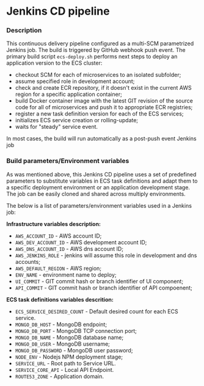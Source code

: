 Jenkins CD  pipeline
=================

### Description

This continuous delivery pipeline configured as a multi-SCM parametrized Jenkins job. The build is triggered by GitHub webhook push event. The primary build script `ecs-deploy.sh` performs next steps to deploy an application version to the ECS cluster:
- checkout SCM for each of microservices to an isolated subfolder;
- assume specified role in development account;
- check and create ECR repository, if it doesn't exist in the current AWS region for a specific application container;
- build Docker container image with the latest GIT revision of the source code for all of microservices and push it to appropriate ECR registries;
- register a new task definition version for each of the ECS services;
- initializes ECS service creation or rolling-update;
- waits for "steady" service event.

In most cases, the build will run automatically as a post-push event Jenkins job

### Build parameters/Environment variables

As was mentioned above, this Jenkins CD pipeline uses a set of predefined parameters to substitute variables in ECS task definitions and adapt them to a specific deployment environment or an application development stage. The job can be easily cloned and shared across multiply environments.  


The below is a list of parameters/environment variables used in a Jenkins job:

**Infrastructure variables description:**

- `AWS_ACCOUNT_ID` - AWS account ID;
- `AWS_DEV_ACCOUNT_ID` - AWS development account ID;
- `AWS_DNS_ACCOUNT_ID` - AWS dns account ID;
- `AWS_JENKINS_ROLE` - jenkins will assume this role in development and dns accounts;
- `AWS_DEFAULT_REGION` - AWS region;
- `ENV_NAME` - environment name to deploy;
- `UI_COMMIT` - GIT commit hash or branch identifier of UI component;
- `API_COMMIT` - GIT commit hash or branch identifier of API compoenent;

**ECS task definitions variables descrition:**

- `ECS_SERVICE_DESIRED_COUNT` - Default desired count for each ECS service.
- `MONGO_DB_HOST` - MongoDB endpoint;
- `MONGO_DB_PORT` - MongoDB TCP connection port;
- `MONGO_DB_NAME` - MongoDB database name;
- `MONGO_DB_USER` - MongoDB username;
- `MONGO_DB_PASSWORD` - MongoDB user password;
- `NODE_ENV` - Nodejs NPM deployment stage;
- `SERVICE_URL` - Root path to Service URL.
- `SERVICE_CORE_API` - Local API Endpoint.
- `ROUTE53_ZONE` - Application domain.
